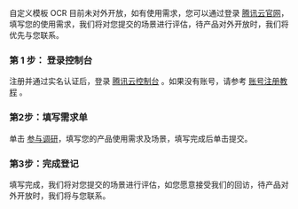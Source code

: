 ﻿自定义模板 OCR 目前未对外开放，如有使用需求，您可以通过登录 [腾讯云官网](https://cloud.tencent.com/)，填写您的使用需求，我们将对您提交的场景进行评估，待产品对外开放时，我们将优先与您联系。

### 第 1 步： 登录控制台
注册并通过实名认证后，登录 [腾讯云控制台](https://console.cloud.tencent.com) 。如果没有账号，请参考 [账号注册教程](https://cloud.tencent.com/document/product/378/17985) 。

### 第2步：填写需求单
单击 [参与调研](https://cloud.tencent.com/apply/p/o1dzo6sp6a)，填写您的产品使用需求及场景，填写完成后单击提交。

### 第3步：完成登记
填写完成，我们将对您提交的场景进行评估，如您愿意接受我们的回访，待产品对外开放时，我们将与您联系。